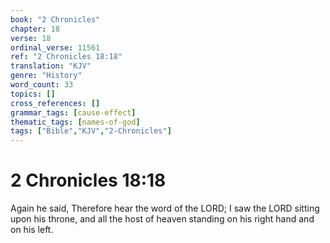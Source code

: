 ```yaml
---
book: "2 Chronicles"
chapter: 18
verse: 18
ordinal_verse: 11561
ref: "2 Chronicles 18:18"
translation: "KJV"
genre: "History"
word_count: 33
topics: []
cross_references: []
grammar_tags: [cause-effect]
thematic_tags: [names-of-god]
tags: ["Bible","KJV","2-Chronicles"]
---
```


# 2 Chronicles 18:18

Again he said, Therefore hear the word of the LORD; I saw the LORD sitting upon his throne, and all the host of heaven standing on his right hand and on his left.
